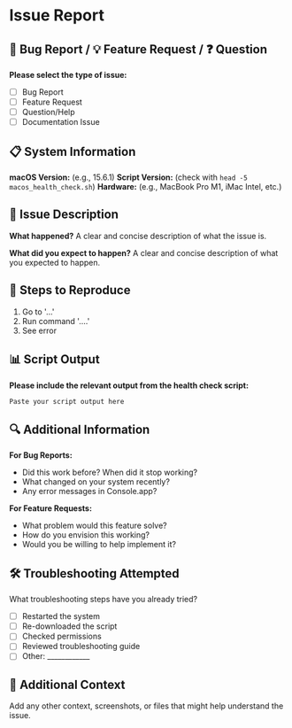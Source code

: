 # Issue Report

## 🐛 Bug Report / 💡 Feature Request / ❓ Question

**Please select the type of issue:**
- [ ] Bug Report
- [ ] Feature Request  
- [ ] Question/Help
- [ ] Documentation Issue

## 📋 System Information

**macOS Version:** (e.g., 15.6.1)
**Script Version:** (check with `head -5 macos_health_check.sh`)
**Hardware:** (e.g., MacBook Pro M1, iMac Intel, etc.)

## 📝 Issue Description

**What happened?**
A clear and concise description of what the issue is.

**What did you expect to happen?**
A clear and concise description of what you expected to happen.

## 🔄 Steps to Reproduce

1. Go to '...'
2. Run command '....'
3. See error

## 📊 Script Output

**Please include the relevant output from the health check script:**

```
Paste your script output here
```

## 🔍 Additional Information

**For Bug Reports:**
- Did this work before? When did it stop working?
- What changed on your system recently?
- Any error messages in Console.app?

**For Feature Requests:**
- What problem would this feature solve?
- How do you envision this working?
- Would you be willing to help implement it?

## 🛠️ Troubleshooting Attempted

What troubleshooting steps have you already tried?
- [ ] Restarted the system
- [ ] Re-downloaded the script
- [ ] Checked permissions
- [ ] Reviewed troubleshooting guide
- [ ] Other: ____________

## 📎 Additional Context

Add any other context, screenshots, or files that might help understand the issue.
